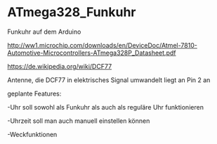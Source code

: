 # ATmega328_Funkuhr
Funkuhr auf dem Arduino

http://ww1.microchip.com/downloads/en/DeviceDoc/Atmel-7810-Automotive-Microcontrollers-ATmega328P_Datasheet.pdf

https://de.wikipedia.org/wiki/DCF77

Antenne, die DCF77 in elektrisches Signal umwandelt liegt an Pin 2 an


geplante Features:

-Uhr soll sowohl als Funkuhr als auch als reguläre Uhr funktionieren

-Uhrzeit soll man auch manuell einstellen können

-Weckfunktionen

